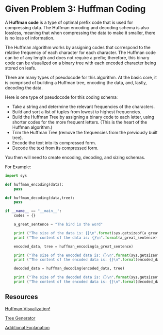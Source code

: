 # Given Problem 3: Huffman Coding

A **Huffman code** is a type of optimal prefix code that is used for compressing data. The Huffman encoding and decoding schema is also lossless, meaning that when compressing the data to make it smaller, there is no loss of information.

The Huffman algorithm works by assigning codes that correspond to the relative frequency of each character for each character. The Huffman code can be of any length and does not require a prefix; therefore, this binary code can be visualized on a binary tree with each encoded character being stored on leafs.

There are many types of pseudocode for this algorithm. At the basic core, it is comprised of building a Huffman tree, encoding the data, and, lastly, decoding the data.

Here is one type of pseudocode for this coding schema:

* Take a string and determine the relevant frequencies of the characters.
* Build and sort a list of tuples from lowest to highest frequencies.
* Build the Huffman Tree by assigning a binary code to each letter, using shorter codes for the more frequent letters. (This is the heart of the Huffman algorithm.)
* Trim the Huffman Tree (remove the frequencies from the previously built tree).
* Encode the text into its compressed form.
* Decode the text from its compressed form.

You then will need to create encoding, decoding, and sizing schemas.

For Example:

```python
import sys

def huffman_encoding(data):
    pass

def huffman_decoding(data,tree):
    pass

if __name__ == "__main__":
    codes = {}

    a_great_sentence = "The bird is the word"

    print ("The size of the data is: {}\n".format(sys.getsizeof(a_great_sentence)))
    print ("The content of the data is: {}\n".format(a_great_sentence))

    encoded_data, tree = huffman_encoding(a_great_sentence)

    print ("The size of the encoded data is: {}\n".format(sys.getsizeof(int(encoded_data, base=2))))
    print ("The content of the encoded data is: {}\n".format(encoded_data))

    decoded_data = huffman_decoding(encoded_data, tree)

    print ("The size of the decoded data is: {}\n".format(sys.getsizeof(decoded_data)))
    print ("The content of the encoded data is: {}\n".format(decoded_data))
```

## Resources

[Huffman Visualization!](https://people.ok.ubc.ca/ylucet/DS/Huffman.html)

[Tree Generator](http://huffman.ooz.ie/)

[Additional Explanation](https://www.siggraph.org/)
